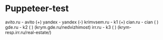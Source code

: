 # Puppeteer-test

avito.ru    -  avito   (+)
yandex      -  yandex  (-)
krimvsem.ru -  k1      (+)
cian.ru     -  cian    ( )
gde.ru      -  k2      ( )         (krym.gde.ru/nedvizhimost)
irr.ru      -  k3      ( )         (krym-resp.irr.ru/real-estate/)
